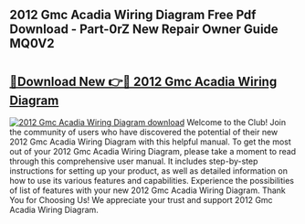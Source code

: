 ## 2012 Gmc Acadia Wiring Diagram Free Pdf Download - Part-0rZ New Repair Owner Guide MQ0V2

# <h2><a href="http://dfrn8lr.blite.top/?on=2012+Gmc+Acadia+Wiring+Diagram">🔗Download New 👉🔴 2012 Gmc Acadia Wiring Diagram</a></h2>

[![2012 Gmc Acadia Wiring Diagram download](https://i.imgur.com/lujVjoI.png)](http://dfrn8lr.blite.top/?on=2012+Gmc+Acadia+Wiring+Diagram)
Welcome to the Club! Join the community of users who have discovered the potential of their new 2012 Gmc Acadia Wiring Diagram with this helpful manual. To get the most out of your 2012 Gmc Acadia Wiring Diagram, please take a moment to read through this comprehensive user manual. It includes step-by-step instructions for setting up your product, as well as detailed information on how to use its various features and capabilities. Experience the possibilities of list of features with your new 2012 Gmc Acadia Wiring Diagram. Thank You for Choosing Us! We appreciate your trust and support 2012 Gmc Acadia Wiring Diagram.
